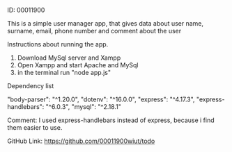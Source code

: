 ID: 00011900

This is a simple user manager app, that gives data about user name, surname, email, phone number and comment about the user

Instructions about running the app.

1. Download MySql server and Xampp
2. Open Xampp and start Apache and MySql
3. in the terminal run "node app.js"


Dependency list

"body-parser": "^1.20.0",
"dotenv": "^16.0.0",
"express": "^4.17.3",
"express-handlebars": "^6.0.3",
"mysql": "^2.18.1"


Comment: I used express-handlebars instead of express, because i find them easier to use.

GitHub Link: https://github.com/00011900wiut/todo
